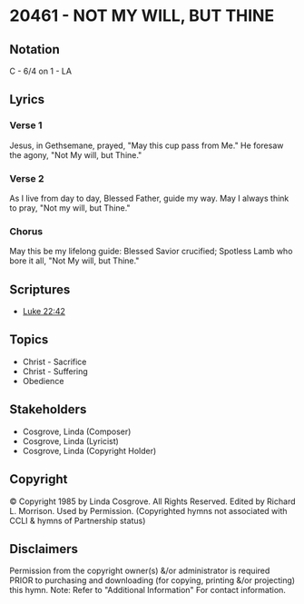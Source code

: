 # 20461 - NOT MY WILL, BUT THINE

## Notation

C - 6/4 on 1 - LA

## Lyrics

### Verse 1

Jesus, in Gethsemane, prayed, "May this cup pass from Me." He foresaw the agony, "Not My will, but Thine."

### Verse 2

As I live from day to day, Blessed Father, guide my way. May I always think to pray, "Not my will, but Thine."

### Chorus

May this be my lifelong guide: Blessed Savior crucified; Spotless Lamb who bore it all, "Not My will, but Thine."


## Scriptures

- [Luke 22:42](https://www.biblegateway.com/passage/?search=Luke%2022%3A42)

## Topics

- Christ - Sacrifice
- Christ - Suffering
- Obedience

## Stakeholders

- Cosgrove, Linda (Composer)
- Cosgrove, Linda (Lyricist)
- Cosgrove, Linda (Copyright Holder)

## Copyright

© Copyright 1985 by Linda Cosgrove. All Rights Reserved. Edited by Richard L. Morrison. Used by Permission.
(Copyrighted hymns not associated with CCLI & hymns of Partnership status)

## Disclaimers

Permission from the copyright owner(s) &/or administrator is required PRIOR to purchasing and downloading (for copying, printing &/or projecting) this hymn.
Note: Refer to "Additional Information" For contact information.

